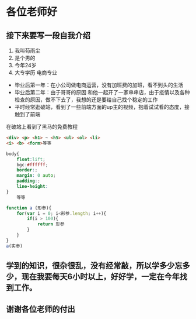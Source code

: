 # 各位老师好

## 接下来要写一段自我介绍

1.  我叫芶雨尘
2.  是个男的
3.  今年24岁
4.  大专学历 电商专业

- 毕业后第一年：在小公司做电商运营，没有加班费的加班，看不到头的生活
- 毕业后第二年：由于哥哥的原因 和他一起开了一家串串店，由于疫情以及各种检查的原因，做不下去了，我想的还是要给自己找个稳定的工作
- 平时经常逛破站，看到了一些前端方面的up主的视频，抱着试试看的态度，接触到了前端

在破站上看到了黑马的免费教程
```html
<div> <p> <h1> ~ <h5> <ul> <ol> <li>
<i> <b> <form>等等
```

```css
body{
    float:lift;
    bgc:#ffffff;
    border:;
    margin: 0 auto;
    padding:;
    line-height:
}
    等等
```

```javascript
function a (形参){
    for(var i = 0; i<形参.length; i++){
        if(i > 100){
            return 形参
        }
    }
}   
a(实参)
```

## 学到的知识，很杂很乱，没有经常敲，所以学多少忘多少，现在我要每天6小时以上，好好学，一定在今年找到工作。
## 谢谢各位老师的付出
